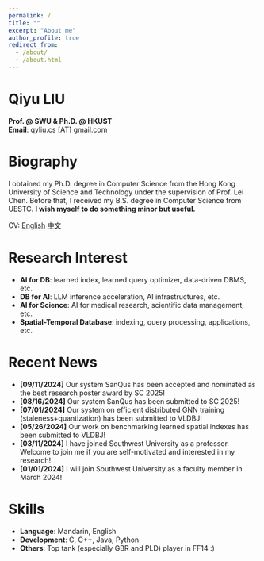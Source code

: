 ```yaml
---
permalink: /
title: ""
excerpt: "About me"
author_profile: true
redirect_from: 
  - /about/
  - /about.html
---
```


Qiyu LIU
=====
**Prof. @ SWU & Ph.D. @ HKUST**\
**Email**: qyliu.cs [AT] gmail.com

Biography
======
I obtained my Ph.D. degree in Computer Science from the Hong Kong University of Science and Technology under the supervision of Prof. Lei Chen. Before that, I received my B.S. degree in Computer Science from UESTC. **I wish myself to do something minor but useful.** 

CV: [English](https://qyliu-hkust.github.io/images/cv_lqy.pdf) [中文](https://qyliu-hkust.github.io/images/cv_lqy_cn.pdf)

Research Interest
======
* **AI for DB**: learned index, learned query optimizer, data-driven DBMS, etc.
* **DB for AI**: LLM inference acceleration, AI infrastructures, etc.
* **AI for Science**: AI for medical research, scientific data management, etc.
* **Spatial-Temporal Database**: indexing, query processing, applications, etc.
  
Recent News
======
* **[09/11/2024]** Our system SanQus has been accepted and nominated as the best research poster award by SC 2025!
* **[08/16/2024]** Our system SanQus has been submitted to SC 2025!
* **[07/01/2024]** Our system on efficient distributed GNN training (staleness+quantization) has been submitted to VLDBJ!
* **[05/26/2024]** Our work on benchmarking learned spatial indexes has been submitted to VLDBJ!
* **[03/11/2024]** I have joined Southwest University as a professor. Welcome to join me if you are self-motivated and interested in my research!
* **[01/01/2024]** I will join Southwest University as a faculty member in March 2024!

Skills
======
* **Language**: Mandarin, English 
* **Development**: C, C++, Java, Python
* **Others**: Top tank (especially GBR and PLD) player in FF14 :)
